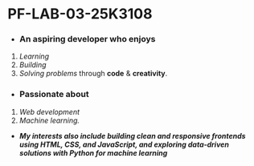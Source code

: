 # PF-LAB-03-25K3108
* ### An aspiring developer who enjoys
1. *Learning*
2. *Building*
3. *Solving problems* through **code** & **creativity**.

- ### Passionate about 
1. *Web development*
2. *Machine learning.*

+ ***My interests also include building clean and responsive frontends using HTML, CSS, and JavaScript, and exploring data-driven solutions with Python for machine learning***

